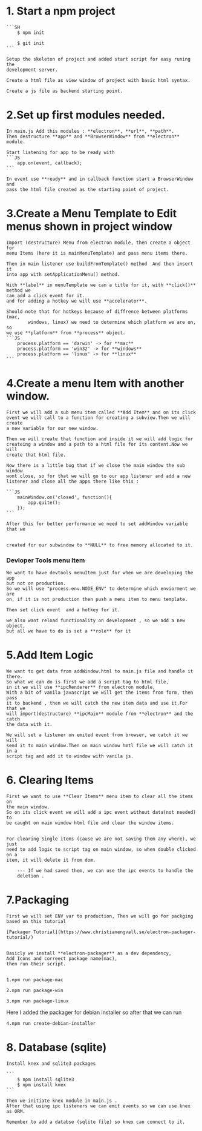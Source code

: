 # 1. Start a npm project

    ```SH
        $ npm init

        $ git init
    ```

    Setup the skeleton of project and added start script for easy runing the
    development server.

    Create a html file as view window of project with basic html syntax.

    Create a js file as backend starting point.

# 2.Set up first modules needed.

    In main.js Add this modules : **electron**, **url**, **path**.
    Then destructure **app** and **BrowserWindow** from **electron** module.

    Start listening for app to be ready with
    ```JS
        app.on(event, callback);
    ```

    In event use **ready** and in callback function start a BrowserWindow and
    pass the html file created as the starting point of project.

# 3.Create a Menu Template to Edit menus shown in project window

    Import (destructure) Menu from electron module, then create a object for
    menu Items (here it is mainMenuTemplate) and pass menu items there.

    Then in main listener use buildFromTemplate() method  And then insert it
    into app with setApplicationMenu() method.

    With **label** in menuTemplate we can a title for it, with **click()** method we
    can add a click event for it.
    and for adding a hotkey we will use **accelerator**.

    Should note that for hotkeys because of diffrence between platforms (mac,
            windows, linux) we need to determine which platform we are on, so
    we use **platform** from **process** object.
    ```JS
        process.platform == 'darwin' -> for **mac**
        process.platform == 'win32' -> for **windows**
        process.platform == 'linux' -> for **linux**
    ```

# 4.Create a menu Item with another window.

    First we will add a sub menu item called **Add Item** and on its click
    event we will call to a function for creating a subview.Then we will create
    a new variable for our new window.

    Then we will create that function and inside it we will add logic for
    createing a window and a path to a html file for its content.Now we will
    create that html file.

    Now there is a little bug that if we close the main window the sub window
    wont close, so for that we will go to our app listener and add a new
    listener and close all the apps there like this :

    ```JS
        mainWindow.on('closed', function(){
            app.quite();
        });
    ```

    After this for better performance we need to set addWindow variable that we


    created for our subwindow to **NULL** to free memory allocated to it.

### Devloper Tools menu Item

    We want to have devtools menuItem just for when we are developing the app
    but not on production.
    So we will use "process.env.NODE_ENV" to determine which enviorment we are
    on, if it is not production then push a menu item to menu template.

    Then set click event  and a hotkey for it.

    we also want reload functionality on development , so we add a new object,
    but all we have to do is set a **role** for it

# 5.Add Item Logic

    We want to get data from addWindow.html to main.js file and handle it
    there.
    So what we can do is first we add a script tag to html file,
    in it we will use **ipcRenderer** from electron module,
    With a bit of vanila javascript we will get the items from form, then pass
    it to backend , then we will catch the new item data and use it.For that we
    will import(destructure) **ipcMain** module from **electron** and the catch
    the data with it.

    We will set a listener on emited event from browser, we catch it we will
    send it to main window.Then on main window hmtl file we will catch it in a
    script tag and add it to window with vanila js.

# 6. Clearing Items

    First we want to use **Clear Items** menu item to clear all the items on
    the main window.
    So on its click event we will add a ipc event without data(not needed) to
    be caught on main window html file and clear the window items.


    For clearing Single items (cause we are not saving them any where), we just
    need to add logic to script tag on main window, so when double clicked on a
    item, it will delete it from dom.

        --- If we had saved them, we can use the ipc events to handle the
        deletion .

# 7.Packaging

    First we will set ENV var to production, Then we will go for packging based on this tutorial

    [Packager Tutorial](https://www.christianengvall.se/electron-packager-tutorial/)


    Basicly we install **electron-packager** as a dev dependency,
    Add Icons and correect package name(mac),
    then run their script.


    1.npm run package-mac

    2.npm run package-win

    3.npm run package-linux

Here I added the packager for debian installer so after that we can run

    4.npm run create-debian-installer

# 8. Database (sqlite)

    Install knex and sqlite3 packages

    ```
        $ npm install sqlite3
        $ npm install knex
    ```

    Then we initiate knex module in main.js .
    After that using ipc listeners we can emit events so we can use knex as ORM.

    Remember to add a databse (sqlite file) so knex can connect to it.
